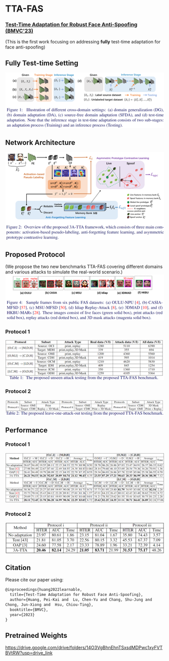 # TTA-FAS
### [Test-Time Adaptation for Robust Face Anti-Spoofing (BMVC'23)]()

(This is the first work focusing on addressing **fully** test-time adaptation for face anti-spoofing)
## Fully Test-time Setting 
![Screenshot](figures/TTA_setting.png) 

## Network Architecture
![Screenshot](figures/Network.png) 

## Proposed Protocol
(We propose the two new benchmarks TTA-FAS covering different domains and various attacks to simulate the real-world scenario.)
![Screenshot](figures/datasets.png)

### Protocol 1
![Screenshot](figures/Protocol_1.png)

### Protocol 2
![Screenshot](figures/Protocol_2.png)

## Performance
### Protocol 1
![Screenshot](figures/Performance1.png)

### Protocol 2
![Screenshot](figures/Performance2.png)

## Citation

Please cite our paper using:

```
@inproceedings{huang2022learnable,
  title={Test-Time Adaptation for Robust Face Anti-Spoofing},
  author={Huang, Pei-Kai and  Lu, Chen-Yu and Chang, Shu-Jung and Chong, Jun-Xiong and  Hsu, Chiou-Ting},
  booktitle={BMVC}, 
  year={2023}
} 
```

## Pretrained Weights
https://drive.google.com/drive/folders/14O3VgBhnEhnTSxsdMDPwc1xyFVTBVtRW?usp=drive_link
